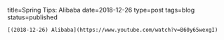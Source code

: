 
title=Spring Tips: Alibaba
date=2018-12-26
type=post
tags=blog
status=published
~~~~~~
[(2018-12-26) Alibaba](https://www.youtube.com/watch?v=B60y65wexgI) 
            
